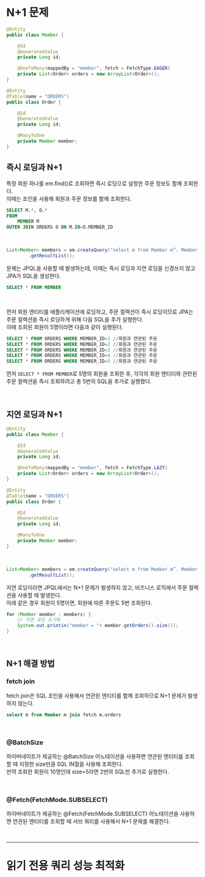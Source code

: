 # N+1 문제

```java
@Entity
public class Member {

    @Id 
    @GeneratedValue 
    private Long id;

    @OneToMany(mappedBy = "member", fetch = FetchType.EAGER)
    private List<Order> orders = new ArrayList<Order>();
}
```

```java
@Entity
@Table(name = "ORDERS") 
public class Order {

    @Id 
    @GeneratedValue 
    private Long id;

    @ManyToOne
    private Member member;
}
```

## 즉시 로딩과 N+1

특정 회원 하나를 em.find()로 조회하면 즉시 로딩으로 설정한 주문 정보도 함께 조회한다. <br>
이때는 조인을 사용해 회원과 주문 정보를 함께 조회한다.

```sql
SELECT M.*, O.* 
FROM
    MEMBER M
OUTER JOIN ORDERS O ON M.ID=O.MEMBER_ID
```

<br>

```java
List<Member> members = em.createQuery("select m from Member m”. Member.class)
        .getResultList();
```

문제는 JPQL을 사용할 때 발생하는데, 이때는 즉시 로딩과 지연 로딩을 신경쓰지 않고 JPA가 SQL을 생성한다.

```sql
SELECT * FROM MEMBER
```

<br>

먼저 회원 엔티티를 애플리케이션에 로딩하고, 주문 컬렉션이 즉시 로딩이므로 JPA는 주문 컬렉션을 즉시 로딩하게 위해 다음 SQL을 추가 실행한다. <br>
이때 조회된 회원이 5명이라면 다음과 같이 실행된다.

```sql
SELECT * FROM ORDERS WHERE MEMBER_ID=1 //회원과 연관된 주문
SELECT * FROM ORDERS WHERE MEMBER_ID=2 //회원과 연관된 주문
SELECT * FROM ORDERS WHERE MEMBER_ID=3 //회원과 연관된 주문
SELECT * FROM ORDERS WHERE MEMBER_ID=4 //회원과 연관된 주문
SELECT * FROM ORDERS WHERE MEMBER_ID=5 //회원과 연관된 주문
```

먼저 `SELECT * FROM MEMBER`로 5명의 회원을 조회한 후, 각각의 회원 엔티티와 관련된 주문 컬렉션을 즉시 조회하려고 총 5번의 SQL을 추가로 실행했다.

<br>

## 지연 로딩과 N+1

```java
@Entity
public class Member {

    @Id 
    @GeneratedValue 
    private Long id;

    @OneToMany(mappedBy = "member", fetch = FetchType.LAZY)
    private List<Order> orders = new ArrayList<Order>();
}
```

```java
@Entity
@Table(name = "ORDERS") 
public class Order {

    @Id 
    @GeneratedValue 
    private Long id;

    @ManyToOne
    private Member member;
}
```

<br>

```java
List<Member> members = em.createQuery("select m from Member m”. Member.class)
        .getResultList();
```

지연 로딩이라면 JPQL에서는 N+1 문제가 발생하지 않고, 비즈니스 로직에서 주문 컬렉션을 사용할 때 발생한다. <br>
아래 같은 경우 회원이 5명이면, 회원에 따른 주문도 5번 조회된다.

```java
for (Member member : members) {
    // 지연 로딩 초기화
    System.out.printin("member = "+ member.getOrders().size());
}
```

<br>

## N+1 해결 방법

### fetch join

fetch join은 SQL 조인을 사용해서 연관된 엔티티를 함께 조회하므로 N+1 문제가 발생하지 않는다.

```sql
select m from Member m join fetch m.orders
```

<br>

### @BatchSize

하이버네이트가 제공하는 @BatchSize 어노테이션을 사용하면 연관된 엔티티를 조회할 때 지정한 size만큼 SQL IN절을 사용해 조회한다. <br>
만약 조회한 회원이 10명인데 size=5라면 2번의 SQL만 추가로 실행한다.

<br>

### @Fetch(FetchMode.SUBSELECT)

하이버네이트가 제공하는 @Fetch(FetchMode.SUBSELECT) 어노테이션을 사용하면 연관된 엔티티를 조회할 때 서브 쿼리를 사용해서 N+1 문제를 해결한다.

<br>
<hr>

# 읽기 전용 쿼리 성능 최적화























